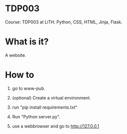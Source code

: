 # TDP003
Course: TDP003 at LiTH. Python, CSS, HTML, Jinja, Flask.

# What is it?

A website. 

# How to

1) go to www-pub.

2) (optional) Create a virtual environment.

3) run "pip install requirements.txt"

4) Run "Python server.py".

5) use a webbrowser and go to http://127.0.0.1 
